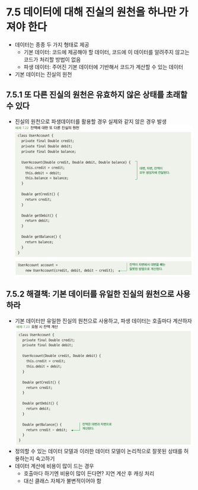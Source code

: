 # 7.5 데이터에 대해 진실의 원천을 하나만 가져야 한다
- 데이터는 종종 두 가지 형태로 제공
  - 기본 데이터: 코드에 제공해야 할 데이터, 코드에 이 데이터를 알려주지 않고는 코드가 처리할 방법이 없음
  - 파생 데이터: 주어진 기본 데이터에 기반해서 코드가 계산할 수 있는 데이터
- 기본 데이터는 진실의 원천

## 7.5.1 또 다른 진실의 원천은 유효하지 않은 상태를 초래할 수 있다
- 진실의 원천으로 파생데이터를 활용할 경우 실제와 같지 않은 경우 발생\
![img_8.png](img_8.png)\
![img_9.png](img_9.png)

## 7.5.2 해결책: 기본 데이터를 유일한 진실의 원천으로 사용하라
- 기본 데이터만 유일한 진실의 원천으로 사용하고, 파생 데이터는 호출마다 계산하자\
![img_10.png](img_10.png)
- 정의할 수 있는 데이터 모델과 이러한 데이터 모델이 논리적으로 잘못된 상태를 허용하는지 숙고하기
- 데이터 계산에 비용이 많이 드는 경우
  - 호출마다 하기엔 비용이 많이 든다면? 지연 계산 후 캐싱 처리
  - 대신 클래스 자체가 불변적이어야 함